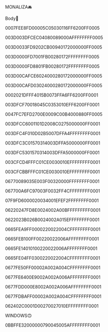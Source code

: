 MONALIZA🚘

Body🫠

0007FEE8FD00005C05030116FF6200FF0005

003D003DFCEC04080089000AFFFFFFFF0005

003D0033FD9202CB00940172000000FF0005

003D0000FD7001FB00280172FFFFFFFF0005

003D0000FD8801FB00280172FFFFFFFF0005

003D00CAFCE6024000280172000000FF0005

003D00CAFD03024000280172000000FF0005

0002021DFFF4015B0073FFA6FF6200FF0001

003DFCF70018045C0353010EFF6200FF0001

0047FC7EFD2700E0009C00B4000880FF0005

003DFCC6001101D2008C0275000000FF0001

003DFC4F010D02B5007DFFA4FFFFFFFF0001

003DFC3C01570314003DFFA5000000FF0001

003DFC5301570314003DFFA5000000FF0001

003CFCD4FFFC01CE0030010EFFFFFFFF0001

003CFCBBFFFC01CE0030010EFFFFFFFF0001

06770089035E003F00320000FFFFFFFF0001

067700A6FC97003F0032FF4CFFFFFFFF0001

07F9FD6000020034001EFEF2FFFFFFFF0001

06220247FD8E0024002A00BFFFFFFFFF0001

0622023B026B0024002A015EFFFFFFFF0001

0665FEA9FF0000220022004CFFFFFFFF0001

0665FEB100FF00220022006AFFFFFFFF0001

0665FE14010100220022006AFFFFFFFF0001

0665FE04FF0300220022004CFFFFFFFF0001

0677FE50FF00002A002A004CFFFFFFFF0001

0677FE6400E9002A002A006AFFFFFFFF0001

0677FDD000E8002A002A006AFFFFFFFF0001

0677FDBAFF00002A002A004CFFFFFFFF0001

062402C0001D00270027010EFFFFFFFF0001

WINDOWS🙃

0BBFFE32000000790045005AFFFFFFFF0001
